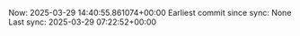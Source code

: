 Now: 2025-03-29 14:40:55.861074+00:00 Earliest commit since sync: None Last sync: 2025-03-29 07:22:52+00:00
